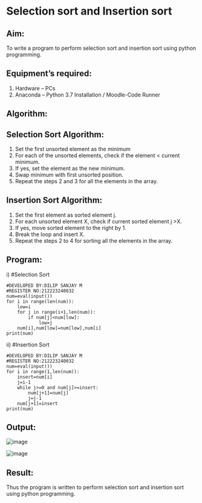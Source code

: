 # Selection sort and Insertion sort
## Aim:
To write a program to perform selection sort and insertion sort using python programming.
## Equipment’s required:
1.	Hardware – PCs
2.	Anaconda – Python 3.7 Installation / Moodle-Code Runner
## Algorithm:
## Selection Sort Algorithm:
1.	Set the first unsorted element as the minimum
2.	For each of the unsorted elements, check if the element < current minimum.
3.	If yes, set the element as the new minimum.
4.	Swap minimum with first unsorted position.
5.	Repeat the steps 2 and 3 for all the elements in the array.
## Insertion Sort Algorithm:
1.	Set the first element as sorted element j.
2.	For each unsorted element X, check if current sorted element j >X.
3.	If yes, move sorted element to the right by 1.
4.	Break the loop and insert X.
5.	Repeat the steps 2 to 4 for sorting all the elements in the array.
## Program:
i)	#Selection Sort
```
#DEVELOPED BY:DILIP SANJAY M
#REGISTER NO:212223240032
num=eval(input())
for i in range(len(num)):
    low=i
    for j in range(i+1,len(num)):
        if num[j]<num[low]:
            low=j
    num[i],num[low]=num[low],num[i]
print(num)    

```
ii)	#Insertion Sort
```
#DEVELOPED BY:DILIP SANJAY M
#REGISTER NO:212223240032
num=eval(input())
for i in range(1,len(num)):
    insert=num[i]
    j=i-1
    while j>=0 and num[j]>=insert:
        num[j+1]=num[j]
        j=j-1
    num[j+1]=insert
print(num)   

```

## Output:
![image](https://github.com/drgbhuvaneswari/Sorting-Algorithms/assets/153983364/f2066d9b-243b-40a9-b631-8c0e0843bd4f)

![image](https://github.com/drgbhuvaneswari/Sorting-Algorithms/assets/153983364/a98a57c3-118b-4f82-a201-b24fce1fdf4f)

## Result:
Thus the program is written to perform selection sort and insertion sort using python programming.
